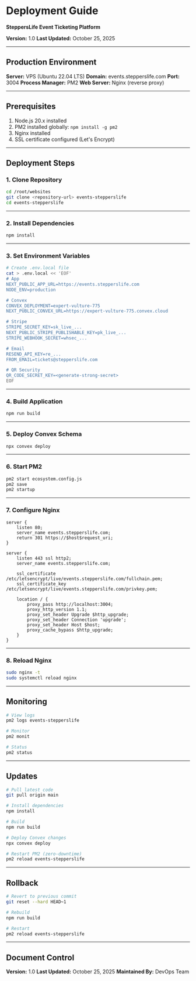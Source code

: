 # Deployment Guide
**SteppersLife Event Ticketing Platform**

**Version:** 1.0
**Last Updated:** October 25, 2025

---

## Production Environment

**Server:** VPS (Ubuntu 22.04 LTS)
**Domain:** events.stepperslife.com
**Port:** 3004
**Process Manager:** PM2
**Web Server:** Nginx (reverse proxy)

---

## Prerequisites

1. Node.js 20.x installed
2. PM2 installed globally: `npm install -g pm2`
3. Nginx installed
4. SSL certificate configured (Let's Encrypt)

---

## Deployment Steps

### 1. Clone Repository

```bash
cd /root/websites
git clone <repository-url> events-stepperslife
cd events-stepperslife
```

---

### 2. Install Dependencies

```bash
npm install
```

---

### 3. Set Environment Variables

```bash
# Create .env.local file
cat > .env.local << 'EOF'
# App
NEXT_PUBLIC_APP_URL=https://events.stepperslife.com
NODE_ENV=production

# Convex
CONVEX_DEPLOYMENT=expert-vulture-775
NEXT_PUBLIC_CONVEX_URL=https://expert-vulture-775.convex.cloud

# Stripe
STRIPE_SECRET_KEY=sk_live_...
NEXT_PUBLIC_STRIPE_PUBLISHABLE_KEY=pk_live_...
STRIPE_WEBHOOK_SECRET=whsec_...

# Email
RESEND_API_KEY=re_...
FROM_EMAIL=tickets@stepperslife.com

# QR Security
QR_CODE_SECRET_KEY=<generate-strong-secret>
EOF
```

---

### 4. Build Application

```bash
npm run build
```

---

### 5. Deploy Convex Schema

```bash
npx convex deploy
```

---

### 6. Start PM2

```bash
pm2 start ecosystem.config.js
pm2 save
pm2 startup
```

---

### 7. Configure Nginx

```nginx
server {
    listen 80;
    server_name events.stepperslife.com;
    return 301 https://$host$request_uri;
}

server {
    listen 443 ssl http2;
    server_name events.stepperslife.com;

    ssl_certificate /etc/letsencrypt/live/events.stepperslife.com/fullchain.pem;
    ssl_certificate_key /etc/letsencrypt/live/events.stepperslife.com/privkey.pem;

    location / {
        proxy_pass http://localhost:3004;
        proxy_http_version 1.1;
        proxy_set_header Upgrade $http_upgrade;
        proxy_set_header Connection 'upgrade';
        proxy_set_header Host $host;
        proxy_cache_bypass $http_upgrade;
    }
}
```

---

### 8. Reload Nginx

```bash
sudo nginx -t
sudo systemctl reload nginx
```

---

## Monitoring

```bash
# View logs
pm2 logs events-stepperslife

# Monitor
pm2 monit

# Status
pm2 status
```

---

## Updates

```bash
# Pull latest code
git pull origin main

# Install dependencies
npm install

# Build
npm run build

# Deploy Convex changes
npx convex deploy

# Restart PM2 (zero-downtime)
pm2 reload events-stepperslife
```

---

## Rollback

```bash
# Revert to previous commit
git reset --hard HEAD~1

# Rebuild
npm run build

# Restart
pm2 reload events-stepperslife
```

---

## Document Control

**Version:** 1.0
**Last Updated:** October 25, 2025
**Maintained By:** DevOps Team
